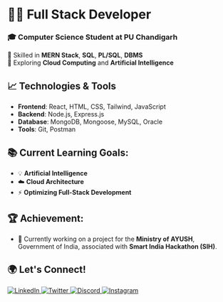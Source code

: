 # 👨‍💻 Full Stack Developer

### 🎓 **Computer Science Student at PU Chandigarh**  
🔧 Skilled in **MERN Stack**, **SQL**, **PL/SQL**, **DBMS**  
🌱 Exploring **Cloud Computing** and **Artificial Intelligence**

## 📈 Technologies & Tools

- **Frontend**: React, HTML, CSS, Tailwind, JavaScript
- **Backend**: Node.js, Express.js
- **Database**: MongoDB, Mongoose, MySQL, Oracle
- **Tools**: Git, Postman

## 📚 Current Learning Goals:
- 💡 **Artificial Intelligence**  
- ☁️ **Cloud Architecture**  
- ⚡ **Optimizing Full-Stack Development**

## 🏆 Achievement:
- 🚀 Currently working on a project for the **Ministry of AYUSH**, Government of India, associated with **Smart India Hackathon (SIH)**.

## 🌍 Let's Connect!

<div>
  <a href="https://www.linkedin.com/in/sania-singla" target="_blank">
    <img src="https://img.shields.io/badge/LinkedIn-Profile-blue?logo=linkedin" alt="LinkedIn" />
  </a>
  <a href="https://x.com/sania_singla" target="_blank">
    <img src="https://img.shields.io/badge/Twitter-Follow-blue?logo=twitter" alt="Twitter" />
  </a>
  <a href="https://discord.com/channels/@sania_singla" target="_blank">
    <img src="https://img.shields.io/badge/Discord-Chat-purple?logo=discord" alt="Discord" />
  </a>
  <a href="https://www.instagram.com/sania__singla" target="_blank">
    <img src="https://img.shields.io/badge/Instagram-Follow-pink?logo=instagram" alt="Instagram" />
  </a>
</div>
